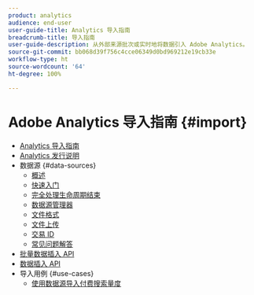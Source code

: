 ```yaml
---
product: analytics
audience: end-user
user-guide-title: Analytics 导入指南
breadcrumb-title: 导入指南
user-guide-description: 从外部来源批次或实时地将数据引入 Adobe Analytics。
source-git-commit: bb068d39f756c4cce06349d0bd969212e19cb33e
workflow-type: ht
source-wordcount: '64'
ht-degree: 100%

---
```



# Adobe Analytics 导入指南 {#import}

+ [Analytics 导入指南](home.md)
+ [Analytics 发行说明](https://experienceleague.adobe.com/zh-hans/docs/analytics/release-notes/latest)
+ 数据源 {#data-sources}
   + [概述](data-sources/overview.md)
   + [快速入门](data-sources/getting-started.md)
   + [完全处理生命周期结束](data-sources/full-processing-eol.md)
   + [数据源管理器](data-sources/manage.md)
   + [文件格式](data-sources/file-format.md)
   + [文件上传](data-sources/file-upload.md)
   + [交易 ID](data-sources/transactionid.md)
   + [常见问题解答](data-sources/faq.md)
+ [批量数据插入 API](bulk-data-insertion-api/bulk-data-insert.md)
+ [数据插入 API](c-data-insertion-api/c-data-insertion-api.md)
+ 导入用例  {#use-cases}
   + [使用数据源导入付费搜索量度](use-cases/paid-search-metrics.md)
